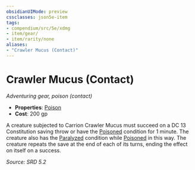```yaml
---
obsidianUIMode: preview
cssclasses: json5e-item
tags:
- compendium/src/5e/xdmg
- item/gear/
- item/rarity/none
aliases: 
- "Crawler Mucus (Contact)"
---
```

# Crawler Mucus (Contact)
*Adventuring gear, poison (contact)*  

- **Properties**: [Poison](rules/item-properties.md#Poison)
- **Cost**: 200 gp

A creature subjected to Carrion Crawler Mucus must succeed on a DC 13 Constitution saving throw or have the [Poisoned](rules/conditions.md#Poisoned) condition for 1 minute. The creature also has the [Paralyzed](rules/conditions.md#Paralyzed) condition while [Poisoned](rules/conditions.md#Poisoned) in this way. The creature repeats the save at the end of each of its turns, ending the effect on itself on a success.

*Source: SRD 5.2*